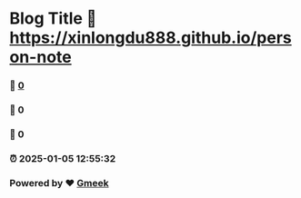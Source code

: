 # Blog Title :link: https://xinlongdu888.github.io/person-note 
### :page_facing_up: [0](https://xinlongdu888.github.io/person-note/tag.html) 
### :speech_balloon: 0 
### :hibiscus: 0 
### :alarm_clock: 2025-01-05 12:55:32 
### Powered by :heart: [Gmeek](https://github.com/Meekdai/Gmeek)
